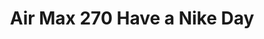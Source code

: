 ---
layout: post
title: "Air Max 270 Have a Nike Day"
img: "https://stockx.imgix.net/Nike-Air-Max-270-Have-a-Nike-Day.png?fit=fill&bg=FFFFFF&w=300&h=214&auto=format,compress&trim=color&q=90&dpr=2&updated_at=1549427729"
release: "Mar | 1"
sec0: "Similar Shoes"
name00: "Vans Old Skool Undercover Light Grey" 
url00: "vans-og-old-skool-lx-undercover-light-grey"
img00: "Vans-OG-Old-Skool-LX-Undercover-Light-Grey.png"
name01: "Vans Old Skool Undercover Bordeaux" 
url01: "vans-og-old-skool-lx-undercover-bordeaux"
img01: "Vans-OG-Old-Skool-LX-Undercover-Bordeaux.png"
name02: "Nike SB Stefan Janoski Zoom Canvas Summit White" 
url02: "nike-sb-stefan-janoski-zoom-canvas-summit-white"
img02: "Nike-SB-Stefan-Janoski-Zoom-Canvas-Summit-White.jpg"
name03: "Nike SB Stefan Janoski Zoom Metallic Silver" 
url03: "nike-sb-stefan-janoski-zoom-metallic-silver"
img03: "Nike-SB-Stefan-Janoski-Zoom-Metallic-Silver.jpg"
name04: "Sneaker Madness adidas NMD R1 Grey Camo" 
url04: "sneaker-madness-adidas-nmd-r1-grey-camo"
img04: "SM-Adidas-NMD-Grey-Camo.jpg"

sec2: "Lower Tops"
name20: "Nike SB Stefan Janoski Zoom Metallic Silver" 
url20: "nike-sb-stefan-janoski-zoom-metallic-silver"
img20: "Nike-SB-Stefan-Janoski-Zoom-Metallic-Silver.jpg"
name21: "Nike SB Stefan Janoski Zoom Canvas Summit White" 
url21: "nike-sb-stefan-janoski-zoom-canvas-summit-white"
img21: "Nike-SB-Stefan-Janoski-Zoom-Canvas-Summit-White.jpg"
name22: "Vans Old Skool Undercover Light Grey" 
url22: "vans-og-old-skool-lx-undercover-light-grey"
img22: "Vans-OG-Old-Skool-LX-Undercover-Light-Grey.png"
name23: "Nike SB Stefan Janoski Desert Camo" 
url23: "nike-sb-stefan-janoski-desert-camo"
img23: "Nike-SB-Stefan-Janoski-Desert-Camo.jpg"
name24: "adidas Ultra Boost Uncaged Non Dyed White Oreo" 
url24: "adidas-ultra-boost-uncaged-non-dyed-white"
img24: "Adidas-Ultra-Boost-Uncaged-Non-Dyed-White.png"

sec3: "Higher Tops"
name30: "Nike Superfly Mercurial Pure Platinum" 
url30: "nike-flyknit-superfly-mercurial-pure-platinum"
img30: "Nike-Flyknit-Superfly-Mercurial-Pure-Platinum.png"
name31: "adidas Harden Vol. 1 Grayvy" 
url31: "adidas-harden-vol-1-grayvy"
img31: "Adidas-Harden-Vol-1-Grayvy.png"
name32: "adidas NMD City Sock White Grey" 
url32: "adidas-nmd-city-sock-white-grey"
img32: "Adidas-NMD-City-Sock-White-Grey.jpg"
name33: "KD 5 Christmas" 
url33: "kd-5-christmas"
img33: "Nike-Zoom-KD-5-Christmas.jpg"
name34: "adidas NMD R1 Whiteout" 
url34: "adidas-nmd-r1-whiteout"
img34: "Adidas-NMD-R1-Whiteout.jpg"

sec4: "More Blue"
name40: "Kobe 9 EM Low Dusty Cactus" 
url40: "kobe-9-em-low-dusty-cactus"
img40: "Nike-Kobe-9-Em-Dusty-Cactus.jpg"
name41: "Nike Hyperchase Fragment Royal" 
url41: "nike-hyperchase-fragment-royal"
img41: "Nike-Hyperchase-Fragment-Deep-Royal.jpg"
name42: "Vans Slip-On LX Murakami Blue Flower" 
url42: "vans-slip-on-lx-murakami-blue-flower"
img42: "Vans-Slip-On-LX-Murakami-Blue-Flower.jpg"
name43: "Nike Dunk SB Mid Photo Blue Ripstop" 
url43: "nike-dunk-sb-mid-photo-blue-ripstop"
img43: "Nike-Dunk-SB-Mid-Photo-Blue-Ripstop.jpg"
name44: "adidas SPZL GT Manchester" 
url44: "adidas-spzl-gt-manchester"
img44: "Adidas-SPZL-GT-Manchester.png"

sec5: "More Red"
name50: "adidas NMD R1 Unity Pink (GS)" 
url50: "adidas-nmd-unity-pink-gs"
img50: "Adidas-NMD-Unity-Pink-GS.jpg"
name51: "adidas NMD R1 Red Mesh (W)" 
url51: "adidas-nmd-red-mesh-w"
img51: "Adidas-NMD-Lush-Red-Mesh-W.jpg"
name52: "adidas NMD R1 Red Black" 
url52: "adidas-nmd-r1-red-black"
img52: "Adidas-NMD-R1-Red-Black.png"
name53: "adidas NMD R1 Geometric Red Camo" 
url53: "adidas-nmd-r1-red-multi"
img53: "Adidas-NMD-R1-Red-Multi.jpg"
name54: "Vans Old Skool Undercover Bordeaux" 
url54: "vans-og-old-skool-lx-undercover-bordeaux"
img54: "Vans-OG-Old-Skool-LX-Undercover-Bordeaux.png"

sec1: "Matching Streetwear"
name10: "Supreme AKIRA Syringe Zip Up Sweatshirt Black" 
url10: "supreme-akirasupreme-syringe-zip-up-sweatshirt-black"
img10: "products/streetwear/Supreme-AKIRASupreme-Syringe-Zip-Up-Sweatshirt-Black.jpg"
name11: "Supreme Debossed Logo Corduroy Jacket Black" 
url11: "supreme-debossed-logo-corduroy-jacket-black"
img11: "products/streetwear/Supreme-Debossed-Logo-Corduroy-Jacket-Black.jpg"
name12: "Bape Wide Knit Black" 
url12: "bape-wide-knit-black"
img12: "products/streetwear/Bape-Wide-Knit-Black-2.jpg"
name13: "Supreme Felt Hood Logo Zip Up Sweatshirt Black" 
url13: "supreme-felt-hood-logo-zip-up-sweatshirt-black"
img13: "products/streetwear/Supreme-Felt-Hood-Logo-Zip-Up-Sweatshirt-Black.jpg"
name14: "Supreme Mini Harvard Hooded Black" 
url14: "supreme-mini-harvard-hooded-black"
img14: "products/streetwear/Supreme-Mini-Harvard-Hooded-Black.jpg"

---